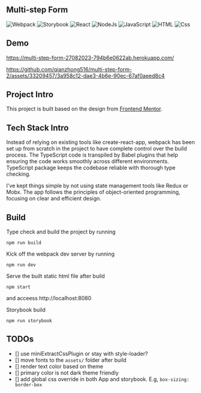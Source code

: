 ## Multi-step Form

<p>
  <img alt="Webpack" src="https://img.shields.io/badge/Webpack-8DD6F9?logo=webpack&logoColor=white&style=for-the-badge" />
  <img alt="Storybook" src="https://img.shields.io/badge/Storybook-FF4785?logo=storybook&logoColor=white&style=for-the-badge" />
  <img alt="React" src="https://img.shields.io/badge/React-61DAFB?logo=react&logoColor=000000&style=for-the-badge" />
  <img alt="NodeJs" src="https://img.shields.io/badge/Node.JS-339933?logo=Node.Js&logoColor=white&style=for-the-badge" />
  <img alt="JavaScript" src="https://img.shields.io/badge/JavaScript-F7DF1E?logo=javascript&logoColor=000000&style=for-the-badge" />
  <img alt="HTML" src="https://img.shields.io/badge/HTML-E34F26?logo=html5&logoColor=white&style=for-the-badge" />
  <img alt="Css" src="https://img.shields.io/badge/CSS-1572B6?logo=css3&logoColor=white&style=for-the-badge" />
</p>

## Demo

https://multi-step-form-27082023-794b6e0622ab.herokuapp.com/

https://github.com/qianzhong516/multi-step-form-2/assets/33209457/3a958c12-dae3-4b6e-90ec-67af0aeed8c4

## Project Intro

This project is built based on the design from [Frontend Mentor](https://www.frontendmentor.io/challenges/multistep-form-YVAnSdqQBJ).

## Tech Stack Intro

Instead of relying on existing tools like create-react-app, webpack has been set up from scratch in the project to have complete control over the build process. The TypeScript code is transpiled by Babel plugins that help ensuring the code works smoothly across different environments. TypeScript package keeps the codebase reliable with thorough type checking.

I've kept things simple by not using state management tools like Redux or Mobx. The app follows the principles of object-oriented programming, focusing on clear and efficient design.

## Build

Type check and build the project by running

```
npm run build
```

Kick off the webpack dev server by running

```
npm run dev
```

Serve the built static html file after build

```
npm start
```

and acceess http://localhost:8080

Storybook build

```
npm run storybook
```

## TODOs

-   [] use miniExtractCssPlugin or stay with style-loader?
-   [] move fonts to the `assets/` folder after build
-   [] render text color based on theme
-   [] primary color is not dark theme friendly
-   [] add global css override in both App and storybook. E.g, `box-sizing: border-box`
